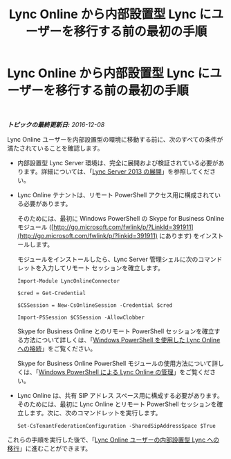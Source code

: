 ﻿---
title: Lync Online から内部設置型 Lync にユーザーを移行する前の最初の手順
TOCTitle: Lync Online から内部設置型 Lync にユーザーを移行する前の最初の手順
ms:assetid: 98245b04-ded4-4186-8da3-ba1c554b5c39
ms:mtpsurl: https://technet.microsoft.com/ja-jp/library/Dn689118(v=OCS.15)
ms:contentKeyID: 62247342
ms.date: 06/02/2017
mtps_version: v=OCS.15
ms.translationtype: HT
---

# Lync Online から内部設置型 Lync にユーザーを移行する前の最初の手順

 

_**トピックの最終更新日:** 2016-12-08_

Lync Online ユーザーを内部設置型の環境に移動する前に、次のすべての条件が満たされていることを確認します。

  - 内部設置型 Lync Server 環境は、完全に展開および検証されている必要があります。詳細については、「[Lync Server 2013 の展開](lync-server-2013-deploying-lync-server.md)」を参照してください。

  - Lync Online テナントは、リモート PowerShell アクセス用に構成されている必要があります。
    
    そのためには、最初に Windows PowerShell の Skype for Business Online モジュール ([http://go.microsoft.com/fwlink/p/?LinkId=391911](http://go.microsoft.com/fwlink/p/?linkid=391911) にあります) をインストールします。
    
    モジュールをインストールしたら、Lync Server 管理シェルに次のコマンドレットを入力してリモート セッションを確立します。
    
        Import-Module LyncOnlineConnector
    
        $cred = Get-Credential
    
        $CSSession = New-CsOnlineSession -Credential $cred
    
        Import-PSSession $CSSession -AllowClobber
    
    Skype for Business Online とのリモート PowerShell セッションを確立する方法について詳しくは、「[Windows PowerShell を使用した Lync Online への接続](connecting-to-skype-for-business-online-by-using-windows-powershell.md)」をご覧ください。
    
    Skype for Business Online PowerShell モジュールの使用方法について詳しくは、「[Windows PowerShell による Lync Online の管理](skype-for-business-online-using-windows-powershell-to-manage-your-tenant.md)」をご覧ください。

  - Lync Online は、共有 SIP アドレス スペース用に構成する必要があります。そのためには、最初に Lync Online とリモート PowerShell セッションを確立します。次に、次のコマンドレットを実行します。
    
        Set-CsTenantFederationConfiguration -SharedSipAddressSpace $True

これらの手順を実行した後で、「[Lync Online ユーザーの内部設置型 Lync への移行](lync-server-2013-migrating-lync-online-users-to-lync-on-premises.md)」に進むことができます。

